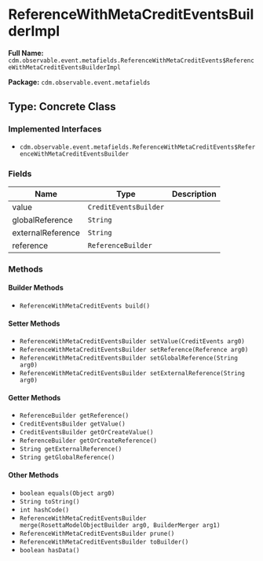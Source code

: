 # ReferenceWithMetaCreditEventsBuilderImpl

**Full Name:** `cdm.observable.event.metafields.ReferenceWithMetaCreditEvents$ReferenceWithMetaCreditEventsBuilderImpl`

**Package:** `cdm.observable.event.metafields`

## Type: Concrete Class

### Implemented Interfaces

- `cdm.observable.event.metafields.ReferenceWithMetaCreditEvents$ReferenceWithMetaCreditEventsBuilder`

### Fields

| Name | Type | Description |
|------|------|-------------|
| value | `CreditEventsBuilder` |  |
| globalReference | `String` |  |
| externalReference | `String` |  |
| reference | `ReferenceBuilder` |  |

### Methods

#### Builder Methods

- `ReferenceWithMetaCreditEvents build()`

#### Setter Methods

- `ReferenceWithMetaCreditEventsBuilder setValue(CreditEvents arg0)`
- `ReferenceWithMetaCreditEventsBuilder setReference(Reference arg0)`
- `ReferenceWithMetaCreditEventsBuilder setGlobalReference(String arg0)`
- `ReferenceWithMetaCreditEventsBuilder setExternalReference(String arg0)`

#### Getter Methods

- `ReferenceBuilder getReference()`
- `CreditEventsBuilder getValue()`
- `CreditEventsBuilder getOrCreateValue()`
- `ReferenceBuilder getOrCreateReference()`
- `String getExternalReference()`
- `String getGlobalReference()`

#### Other Methods

- `boolean equals(Object arg0)`
- `String toString()`
- `int hashCode()`
- `ReferenceWithMetaCreditEventsBuilder merge(RosettaModelObjectBuilder arg0, BuilderMerger arg1)`
- `ReferenceWithMetaCreditEventsBuilder prune()`
- `ReferenceWithMetaCreditEventsBuilder toBuilder()`
- `boolean hasData()`


